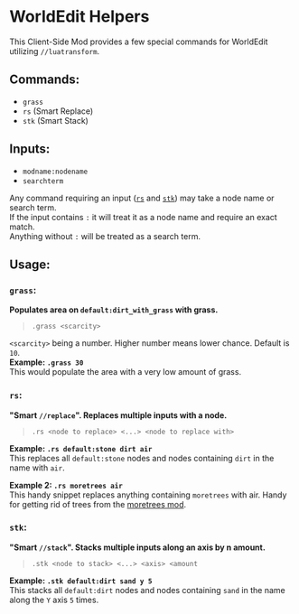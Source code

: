 # WorldEdit Helpers #

This Client-Side Mod provides a few special commands for WorldEdit utilizing `//luatransform`.

## Commands: ##
* `grass`
* `rs` (Smart Replace)
* `stk` (Smart Stack)

## Inputs: ##
* `modname:nodename`
* `searchterm`

Any command requiring an input ([`rs`](https://github.com/GreenXenith/worldedit_helpers#rs) and [`stk`](https://github.com/GreenXenith/worldedit_helpers#stk)) may take a node name or search term.  
If the input contains `:` it will treat it as a node name and require an exact match.  
Anything without `:` will be treated as a search term.

## Usage: ##
### `grass`: ###
**Populates area on `default:dirt_with_grass` with grass.**
> `.grass <scarcity>`

`<scarcity>` being a number. Higher number means lower chance. Default is `10`.  
**Example: `.grass 30`**  
This would populate the area with a very low amount of grass.

### `rs`: ###
**"Smart `//replace`". Replaces multiple inputs with a node.**
> `.rs <node to replace> <...> <node to replace with>`

**Example: `.rs default:stone dirt air`**  
This replaces all `default:stone` nodes and nodes containing `dirt` in the name with `air`.  

**Example 2: `.rs moretrees air`**  
This handy snippet replaces anything containing `moretrees` with air. Handy for getting rid of trees from the [moretrees mod](https://forum.minetest.net/viewtopic.php?t=4394).

### `stk`: ###
**"Smart `//stack`". Stacks multiple inputs along an axis by n amount.**
> `.stk <node to stack> <...> <axis> <amount`

**Example: `.stk default:dirt sand y 5`**  
This stacks all `default:dirt` nodes and nodes containing `sand` in the name along the `Y` axis `5` times.
